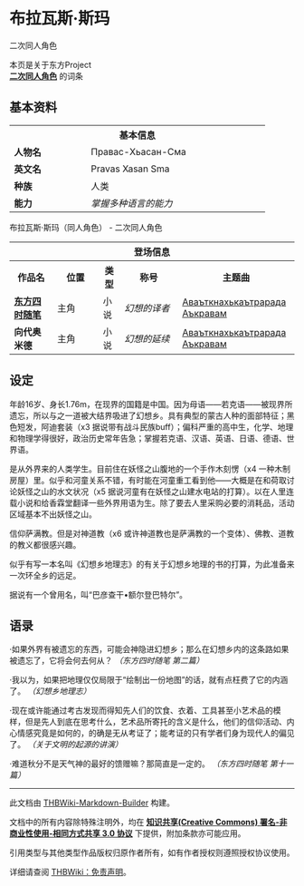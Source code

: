 # 布拉瓦斯·斯玛

<!-- source html: G:\repos\THBWiki-Markdown-Builder\THBWikiMarkdown\Temp\main\8\86\ns0%3A%E5%B8%83%E6%8B%89%E7%93%A6%E6%96%AF%C2%B7%E6%96%AF%E7%8E%9B.html -->

二次同人角色

本页是关于东方Project  
 **[二次同人角色](./二次角色列表.md)** 的词条

## 基本资料

<table>
<tbody><tr>
<th colspan="2">基本信息</th>
</tr>
<tr>
<td style="width:120px"><b>人物名</b></td><td style="min-width:300px">Правас-Хьасан-Сма</td>
</tr><tr><td><b>英文名</b></td><td>Pravas Xasan Sma</td></tr><tr><td><b>种族</b></td><td>人类</td></tr><tr><td><b>能力</b></td><td><i>掌握多种语言的能力</i></td></tr></tbody></table>

布拉瓦斯·斯玛（同人角色） - 二次同人角色

<table>
<tbody><tr>
<th colspan="5">登场信息</th>
</tr><tr><th><b>作品名</b></th><th><b>位置</b></th><th><b>类型</b></th><th><b>称号</b></th><th><b>主题曲</b></th></tr><tr><td rowspan="1" style="width:120px"><b><a rel="nofollow" class="external text" href="http://pravasxasansma.lofter.com/tag/东方四时随笔">东方四时随笔</a></b></td><td style="width:130px">主角</td><td class="bg-color-success-30" style="width:30px;">小说</td><td style="width:180px"><i>幻想的译者</i></td><td style="width:200px"><a rel="nofollow" class="external text" href="https://www.bilibili.com/video/av20271776">Аваъткнахькаътрарада Аъкравам</a></td></tr>
<tr><td rowspan="1" style="width:120px"><b>向代奥米德</b></td><td style="width:130px">主角</td><td class="bg-color-success-30" style="width:30px;">小说</td><td style="width:180px"><i>幻想的延续</i></td><td style="width:200px"><a rel="nofollow" class="external text" href="https://www.bilibili.com/video/av20271776">Аваъткнахькаътрарада Аъкравам</a></td></tr></tbody></table>



## 设定
  
年龄16岁、身长1.76m，在现界的国籍是中国。因为母语——若克语——被现界所遗忘，所以与之一道被大结界吸进了幻想乡。具有典型的蒙古人种的面部特征；黑色短发，阿迪套装（x3 据说带有战斗民族buff）；偏科严重的高中生，化学、地理和物理学得很好，政治历史常年告急；掌握若克语、汉语、英语、日语、德语、世界语。
  
  
是从外界来的人类学生。目前住在妖怪之山腹地的一个手作木刻愣（x4 一种木制房屋）里。似乎和河童关系不错，有时能在河童重工看到他——大概是在和荷取讨论妖怪之山的水文状况（x5 据说河童有在妖怪之山建水电站的打算）。以在人里连载小说和给香霖堂翻译一些外界用语为生。除了要去人里采购必要的消耗品，活动区域基本不出妖怪之山。
  
  
信仰萨满教。但是对神道教（x6 或许神道教也是萨满教的一个变体）、佛教、道教的教义都很感兴趣。
  
  
似乎有写一本名叫《幻想乡地理志》的有关于幻想乡地理的书的打算，为此准备来一次环全乡的远足。
  
  
据说有一个曾用名，叫“巴彦查干•额尔登巴特尔”。
  


## 语录
  
·如果外界有被遗忘的东西，可能会神隐进幻想乡；那么在幻想乡内的这条路如果被遗忘了，它将会何去何从？ *（东方四时随笔 第二篇）* 
  
  
·我以为，如果把地理仅仅局限于“绘制出一份地图”的话，就有点枉费了它的内涵了。 *（幻想乡地理志）* 
  
  
·现在或许能通过考古发现而得知先人们的饮食、衣着、工具甚至小艺术品的模样，但是先人到底在思考什么，艺术品所寄托的含义是什么，他们的信仰活动、内心情感究竟是如何的，的确是无从考证了；能考证的只有学者们身为现代人的偏见了。 *（关于文明的起源的讲演）* 
  
  
·难道秋分不是天气神的最好的馈赠嘛？那简直是一定的。 *（东方四时随笔 第十一篇）* 
  





---

此文档由 [THBWiki-Markdown-Builder](https://github.com/Delsin-Yu/THBWiki-Markdown-Builder) 构建。

文档中的所有内容除特殊注明外，均在 [**知识共享(Creative Commons) 署名-非商业性使用-相同方式共享 3.0 协议**](https://creativecommons.org/licenses/by-sa/3.0/deed.zh-hans) 下提供，附加条款亦可能应用。

引用类型与其他类型作品版权归原作者所有，如有作者授权则遵照授权协议使用。

详细请查阅 [THBWiki：免责声明](https://thbwiki.cc/THBWiki:%E5%85%8D%E8%B4%A3%E5%A3%B0%E6%98%8E)。

